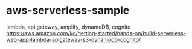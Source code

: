 # aws-serverless-sample
 lambda, api gateway, amplify, dynamoDB, cognito
 <br>
https://aws.amazon.com/ko/getting-started/hands-on/build-serverless-web-app-lambda-apigateway-s3-dynamodb-cognito/
